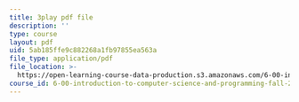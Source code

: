 ```yaml
---
title: 3play pdf file
description: ''
type: course
layout: pdf
uid: 5ab185ffe9c882268a1fb97855ea563a
file_type: application/pdf
file_location: >-
  https://open-learning-course-data-production.s3.amazonaws.com/6-00-introduction-to-computer-science-and-programming-fall-2008/5ab185ffe9c882268a1fb97855ea563a_QJ_MPc0TobI.pdf
course_id: 6-00-introduction-to-computer-science-and-programming-fall-2008
---
```

